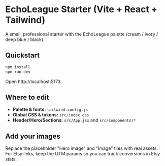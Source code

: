 # EchoLeague Starter (Vite + React + Tailwind)
A small, professional starter with the EchoLeague palette (cream / ivory / deep blue / black).

## Quickstart
```bash
npm install
npm run dev
```
Open http://localhost:5173

## Where to edit
- **Palette & fonts:** `tailwind.config.js`
- **Global CSS & tokens:** `src/index.css`
- **Header/Hero/Sections:** `src/App.jsx` and `src/components/*`

## Add your images
Replace the placeholder "Hero image" and "Image" tiles with real assets. For Etsy links, keep the UTM params so you can track conversions in Etsy stats.
